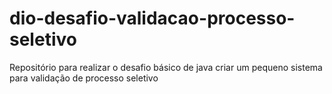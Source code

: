 # dio-desafio-validacao-processo-seletivo
Repositório para realizar o desafio básico de java criar um pequeno sistema para validação de processo seletivo

